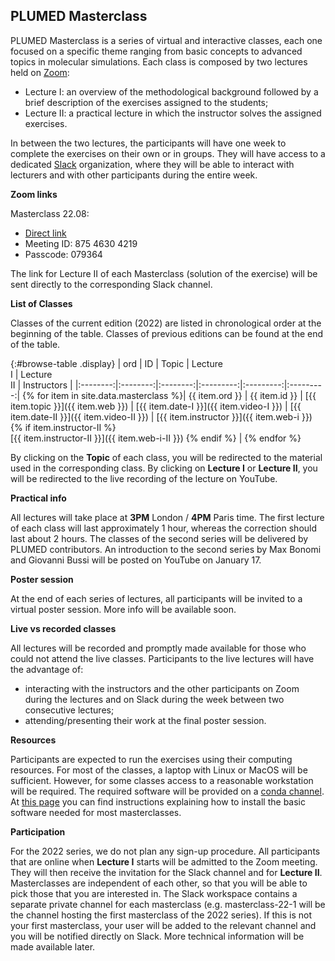 PLUMED Masterclass
------------------

PLUMED Masterclass is a series of virtual and interactive classes, each one
focused on a specific theme ranging from basic concepts to advanced topics in molecular simulations.
Each class is composed by two lectures held on [Zoom](https://zoom.us/): 
* Lecture I: an overview of the methodological background followed by a brief description of the exercises assigned to the students;
* Lecture II: a practical lecture in which the instructor solves the assigned exercises.

In between the two lectures, the participants will have one week to complete the exercises on their own or in groups.
They will have access to a dedicated [Slack](https://slack.com/) organization, where they will be able to
interact with lecturers and with other participants during the entire week.

__Zoom links__

<!---
Masterclass 22.02: access [here](https://sissa-it.zoom.us/j/88289530412?pwd=QWM0aGhYTG9LNFVuMkhkd0xzM0JCQT09) or with Meeting ID: 882 8953 0412 and Passcode: 953475.

Masterclass 22.03: access [here](https://sissa-it.zoom.us/j/84499805809?pwd=YTI5eitkci92aEdVa2xnQVZUZ0Uxdz09) or with Meeting ID: 844 9980 5809 and Passcode: 276116.

Masterclass 22.05: access [here](https://sissa-it.zoom.us/j/82480381019?pwd=czdUMmJyajhZK0paMDdOT0ZYSzFjQT09) or with Meeting ID: 824 8038 1019 and Passcode: 278453.

Masterclass 22.06: access [here](https://sissa-it.zoom.us/j/86511468581?pwd=QStLM1FOZ2JkVVVtVkdJNVRLY092QT09) or with Meeting ID: 865 1146 8581 and Passcode: 472228

Masterclass 22.07:

- [Direct link](https://sissa-it.zoom.us/j/85747655804?pwd=Ym1VY0lNYk9wVGc2UDdNRHRjY1FLdz09)
- Meeting ID: 857 4765 5804
- Passcode: 599315

--->

Masterclass 22.08:

- [Direct link](https://sissa-it.zoom.us/j/87546304219?pwd=aUFYdUpIMDd2aURLcExhY3M4Szg0dz09)
- Meeting ID: 875 4630 4219
- Passcode: 079364

The link for Lecture II of each Masterclass (solution of the exercise) will be sent directly to the corresponding Slack channel.
 
__List of Classes__

Classes of the current edition (2022) are listed in chronological order at the beginning of the table. Classes of previous
editions can be found at the end of the table.

{:#browse-table .display}
| ord | ID | Topic | Lecture <br /> I | Lecture <br /> II | Instructors |
|:--------:|:--------:|:--------:|:---------:|:---------:|:---------:|
{% for item in site.data.masterclass %}| {{ item.ord }} | {{ item.id }} | [{{ item.topic }}]({{ item.web }}) | [{{ item.date-I }}]({{ item.video-I }}) | [{{ item.date-II }}]({{ item.video-II }}) | [{{ item.instructor }}]({{ item.web-i }}) {% if item.instructor-II %} <br /> [{{ item.instructor-II }}]({{ item.web-i-II }}) {% endif %} |
{% endfor %}

By clicking on the **Topic** of each class, you will be redirected to the material used in the corresponding class.
By clicking on **Lecture I** or **Lecture II**, you will be redirected to the live recording of the lecture on YouTube.

__Practical info__

All lectures will take place at **3PM** London / **4PM** Paris time. The first lecture of each class will last approximately 1 hour, whereas the correction should last about 2 hours.
The classes of the second series will be delivered by PLUMED contributors. An introduction to the second series by Max Bonomi and Giovanni Bussi will be posted on YouTube on January 17.

__Poster session__

At the end of each series of lectures, all participants will be invited to a virtual poster session.
More info will be available soon.

__Live vs recorded classes__

All lectures will be recorded and promptly made available for those who could not attend the live classes.
Participants to the live lectures will have the advantage of:
* interacting with the instructors and the other participants on Zoom during the lectures and on Slack during the week between two consecutive lectures;
* attending/presenting their work at the final poster session.

__Resources__

Participants are expected to run the exercises using their computing resources. For most of the classes,
a laptop with Linux or MacOS will be sufficient. However, for some classes access to a reasonable workstation will be required.
The required software will be provided on a [conda channel](https://anaconda.org/plumed).
At [this page](https://github.com/plumed/masterclass-2022) you can find instructions explaining how to install the basic software needed for most masterclasses.

__Participation__

For the 2022 series, we do not plan any sign-up procedure. All participants that are online when **Lecture I** starts will be admitted to the Zoom meeting. They will then receive the invitation for the Slack channel and for **Lecture II**. Masterclasses are independent of each other, so that you will be able to pick those that you are interested in. The Slack workspace contains a separate private channel for each masterclass (e.g. masterclass-22-1 will be the channel hosting the first masterclass of the 2022 series). If this is not your first masterclass, your user will be added to the relevant channel and you will be notified directly on Slack. More technical information will be made available later.


<script>
$(document).ready(function() {
var table = $('#browse-table').DataTable({
  "dom": '<"search"f><"top"il>rt<"bottom"Bp><"clear">',
  language: { search: '', searchPlaceholder: "Search..." },
  buttons: [
        'copy', 'excel', 'pdf'
  ],
  "columnDefs": [
   {
     "targets": [ 0 ],
     "visible": false
   }
  ],
  "order": [[ 0, "asc" ]]
  });
$('#browse-table-searchbar').keyup(function () {
  table.search( this.value ).draw();
  });
});
</script>
